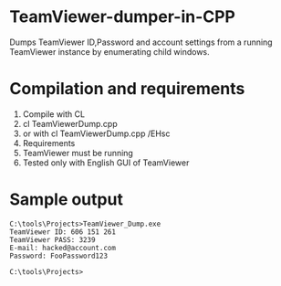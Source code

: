 TeamViewer-dumper-in-CPP
======================

Dumps TeamViewer ID,Password and account settings from a running TeamViewer instance by enumerating child windows.


Compilation and requirements
======================

1. Compile with CL
  1. cl TeamViewerDump.cpp
  2. or with cl TeamViewerDump.cpp /EHsc
2. Requirements
  1. TeamViewer must be running
  2. Tested only with English GUI of TeamViewer

Sample output
======================

```
C:\tools\Projects>TeamViewer_Dump.exe
TeamViewer ID: 606 151 261
TeamViewer PASS: 3239
E-mail: hacked@account.com
Password: FooPassword123

C:\tools\Projects>
```
